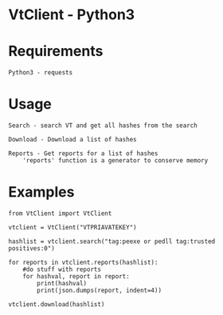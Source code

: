 # VtClient - Python3

# Requirements

    Python3 - requests

# Usage

    Search - search VT and get all hashes from the search

    Download - Download a list of hashes

    Reports - Get reports for a list of hashes
        'reports' function is a generator to conserve memory

# Examples

    from VtClient import VtClient

    vtclient = VtClient("VTPRIAVATEKEY")

    hashlist = vtclient.search("tag:peexe or pedll tag:trusted positives:0")

    for reports in vtclient.reports(hashlist):
        #do stuff with reports
        for hashval, report in report:
            print(hashval)
            print(json.dumps(report, indent=4))
    
    vtclient.download(hashlist)
    
    

